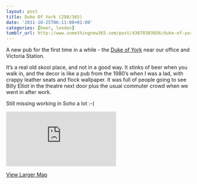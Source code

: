 ```yaml
---
layout: post
title: Duke Of York (298/365)
date: '2011-10-25T06:11:00+01:00'
categories: [beer, london]
tumblr_url: http://www.somethingnew365.com/post/43670303656/duke-of-york-298365
---
```

A new pub for the first time in a while - the [Duke of York](http://www.taylor-walker.co.uk/pub-food/duke-of-york-victoria/pid-C0622) near our office and Victoria Station. 

It’s a real old skool place, and not in a good way. It stinks of beer when you walk in, and the decor is like a pub from the 1980’s when I was a lad, with crappy leather seats and flock wallpaper. It was full of people going to see Billy Elliot in the theatre next door plus the usual commuter crowd when we went in after work.

Still missing working in Soho a lot :-(

<iframe scrolling="no" class="google-map" src="http://www.google.com/maps?ll=51.496588,-0.143101&amp;spn=0.006599,0.02635&amp;hnear=Westminster,+London,+United+Kingdom&amp;t=m&amp;vpsrc=6&amp;layer=c&amp;cbll=51.496541,-0.142895&amp;panoid=ezZv3k_D5qAqvUW7nSAI6Q&amp;cbp=12,32.92,,0,8.57&amp;output=svembed" frameborder="0"></iframe>

[View Larger Map](http://www.google.com/maps?ll=51.496588,-0.143101&amp;spn=0.006599,0.02635&amp;hnear=Westminster,+London,+United+Kingdom&amp;t=m&amp;vpsrc=6&amp;layer=c&amp;cbll=51.496541,-0.142895&amp;panoid=ezZv3k_D5qAqvUW7nSAI6Q&amp;cbp=12,32.92,,0,8.57&amp;source=embed)
